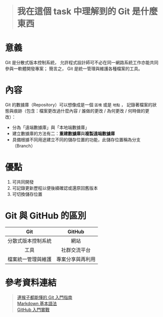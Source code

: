 > # 我在這個 task 中理解到的 Git 是什麼東西

意義
=====

Git 是分散式版本控制系統，
允許程式設計師可不必在同一網路系統工作亦能共同參與一軟體開發專案；
簡言之， Git 是統一管理與維護各種檔案的工具。


內容
=====

 Git 的數據庫（Repository）可以想像成是一個 `區塊` 或是 `地點` ，
 記錄著檔案的狀態與痕跡（包含：檔案更改過什麼內容 / 誰做的更改 / 為何更改 / 何時做的更改）：
  * 分為「遠端數據庫」與「本地端數據庫」
  * 建立數據庫的方法有二：**重建數據庫**與**複製遠端數據庫**
  * 具備根據不同用途建立不同的儲存位置的功能，此儲存位置稱為分支（Branch）


優點
=====

1. 可共同開發
1. 可記錄更新歷程以便後續確認或還原回舊版本
1. 可切換儲存位置


Git 與 GitHub 的區別
====================

| Git | GitHub |
|:---: | :---: |
| 分散式版本控制系統 | 網站 |
| 工具 | 社群交流平台 |
| 檔案統一管理與維護 | 專案分享與再利用 |


參考資料連結
===========


>[連猴子都能懂的 Git 入門指南](https://backlog.com/git-tutorial/tw/)<br>
>[Markdown 基本語法](https://www.markdown.xyz/basic-syntax/#links)<br>
>[GitHub 入門實戰](https://www.youtube.com/watch?v=HUygmdbH0gI&feature=youtu.be)

